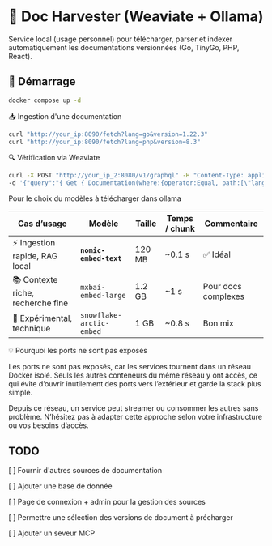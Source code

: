 # 🧠 Doc Harvester (Weaviate + Ollama)

Service local (usage personnel) pour télécharger, parser et indexer automatiquement les documentations versionnées (Go, TinyGo, PHP, React).

## 🚀 Démarrage

```bash
docker compose up -d
```

📥 Ingestion d'une documentation
```bash
curl "http://your_ip:8090/fetch?lang=go&version=1.22.3"
curl "http://your_ip:8090/fetch?lang=php&version=8.3"
```

🔍 Vérification via Weaviate
```bash
curl -X POST "http://your_ip_2:8080/v1/graphql" -H "Content-Type: application/json" \
-d '{"query":"{ Get { Documentation(where:{operator:Equal, path:[\"lang\"], valueString:\"go\"}) { text sour
```

Pour le choix du modèles à télécharger dans ollama

| Cas d’usage                        | Modèle                   | Taille | Temps / chunk | Commentaire         |
| ---------------------------------- | ------------------------ | ------ | ------------- | ------------------- |
| ⚡ Ingestion rapide, RAG local      | **`nomic-embed-text`**   | 120 MB | ~0.1 s        | ✅ Idéal             |
| 📚 Contexte riche, recherche fine  | `mxbai-embed-large`      | 1.2 GB | ~1 s          | Pour docs complexes |
| 🧪 Expérimental, technique         | `snowflake-arctic-embed` | 1 GB   | ~0.8 s        | Bon mix             |

💡 Pourquoi les ports ne sont pas exposés

Les ports ne sont pas exposés, car les services tournent dans un réseau Docker isolé.
Seuls les autres conteneurs du même réseau y ont accès, ce qui évite d’ouvrir inutilement des ports vers l’extérieur et garde la stack plus simple.

Depuis ce réseau, un service peut streamer ou consommer les autres sans problème.
N’hésitez pas à adapter cette approche selon votre infrastructure ou vos besoins d’accès.

## TODO
[ ] Fournir d'autres sources de documentation

[ ] Ajouter une base de donnée

[ ] Page de connexion + admin pour la gestion des sources

[ ] Permettre une sélection des versions de document à précharger

[ ] Ajouter un seveur MCP

